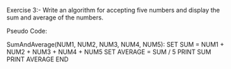 Exercise 3:-
Write an algorithm for accepting five numbers and display the sum and average of the numbers.

Pseudo Code:

SumAndAverage(NUM1, NUM2, NUM3, NUM4, NUM5):
  SET SUM = NUM1 + NUM2 + NUM3 + NUM4 + NUM5
  SET AVERAGE = SUM / 5
  PRINT SUM
  PRINT AVERAGE
END

